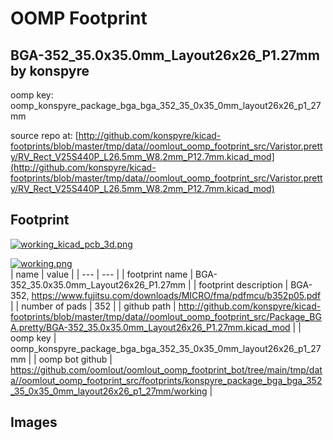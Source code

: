 # OOMP Footprint  
## BGA-352_35.0x35.0mm_Layout26x26_P1.27mm  by konspyre  
  
oomp key: oomp_konspyre_package_bga_bga_352_35_0x35_0mm_layout26x26_p1_27mm  
  
source repo at: [http://github.com/konspyre/kicad-footprints/blob/master/tmp/data//oomlout_oomp_footprint_src/Varistor.pretty/RV_Rect_V25S440P_L26.5mm_W8.2mm_P12.7mm.kicad_mod](http://github.com/konspyre/kicad-footprints/blob/master/tmp/data//oomlout_oomp_footprint_src/Varistor.pretty/RV_Rect_V25S440P_L26.5mm_W8.2mm_P12.7mm.kicad_mod)  
## Footprint  
  
[![working_kicad_pcb_3d.png](working_kicad_pcb_3d_600.png)](working_kicad_pcb_3d.png)  
  
[![working.png](working_600.png)](working.png)  
| name | value | 
| --- | --- | 
| footprint name | BGA-352_35.0x35.0mm_Layout26x26_P1.27mm | 
| footprint description | BGA-352, https://www.fujitsu.com/downloads/MICRO/fma/pdfmcu/b352p05.pdf | 
| number of pads | 352 | 
| github path | http://github.com/konspyre/kicad-footprints/blob/master/tmp/data//oomlout_oomp_footprint_src/Package_BGA.pretty/BGA-352_35.0x35.0mm_Layout26x26_P1.27mm.kicad_mod | 
| oomp key | oomp_konspyre_package_bga_bga_352_35_0x35_0mm_layout26x26_p1_27mm | 
| oomp bot github | https://github.com/oomlout/oomlout_oomp_footprint_bot/tree/main/tmp/data//oomlout_oomp_footprint_src/footprints/konspyre_package_bga_bga_352_35_0x35_0mm_layout26x26_p1_27mm/working | 
## Images  
